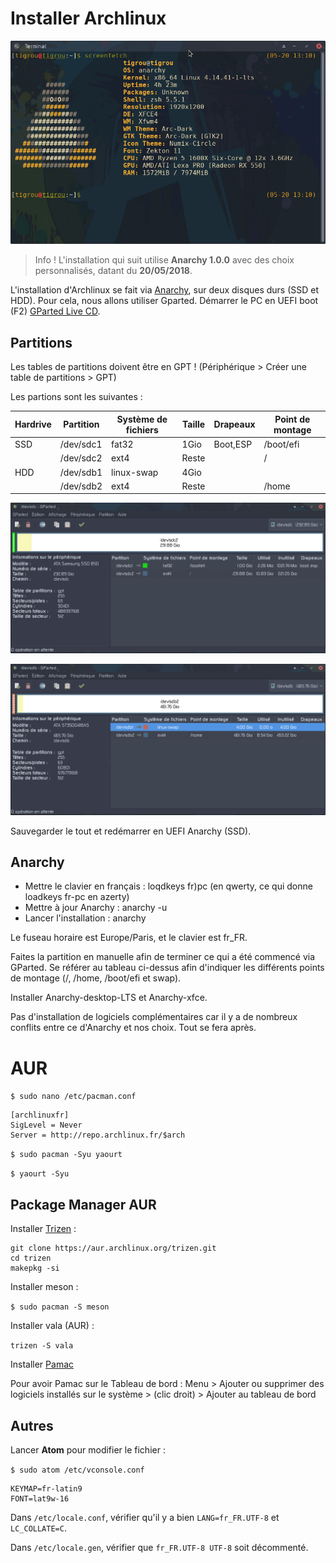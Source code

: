 # Installer Archlinux

![alt text](https://raw.githubusercontent.com/tigrouuu/archlinux-and-dotfiles/master/Screenshots/Capture%20d%E2%80%99%C3%A9cran_2018-05-20_13-11-15.png)

> Info ! L'installation qui suit utilise **Anarchy 1.0.0** avec des choix personnalisés, datant du **20/05/2018**.

L'installation d'Archlinux se fait via [Anarchy](https://anarchy-linux.org/), sur deux disques durs (SSD et HDD). Pour cela, nous allons utiliser Gparted. Démarrer le PC en UEFI boot (F2) [GParted Live CD](https://gparted.org/livecd.php).

## Partitions

Les tables de partitions doivent être en GPT ! (Périphérique > Créer une table de partitions > GPT)

Les partions sont les suivantes : 

| Hardrive | Partition | Système de fichiers | Taille | Drapeaux | Point de montage |
|----------|-----------|---------------------|--------|----------|------------------|
|    SSD   | /dev/sdc1 |        fat32        |  1Gio  | Boot,ESP |    /boot/efi     |
|          | /dev/sdc2 |        ext4         | Reste  |          |    /             |
|    HDD   | /dev/sdb1 |     linux-swap      |  4Gio  |          |                  |
|          | /dev/sdb2 |        ext4         | Reste  |          |    /home         |

![alt text](https://raw.githubusercontent.com/tigrouuu/archlinux-and-dotfiles/master/Screenshots/Capture%20d%E2%80%99%C3%A9cran_2018-05-20_13-32-36.png)

![alt text](https://raw.githubusercontent.com/tigrouuu/archlinux-and-dotfiles/master/Screenshots/Capture%20d%E2%80%99%C3%A9cran_2018-05-20_13-32-12.png)

Sauvegarder le tout et redémarrer en UEFI Anarchy (SSD).

## Anarchy

- Mettre le clavier en français : loqdkeys fr)pc (en qwerty, ce qui donne loadkeys fr-pc en azerty)
- Mettre à jour Anarchy : anarchy -u
- Lancer l'installation : anarchy

Le fuseau horaire est Europe/Paris, et le clavier est fr_FR.

Faites la partition en manuelle afin de terminer ce qui a été commencé via GParted.
Se référer au tableau ci-dessus afin d'indiquer les différents points de montage (/, /home, /boot/efi et swap).

Installer Anarchy-desktop-LTS et Anarchy-xfce.

Pas d'installation de logiciels complémentaires car il y a de nombreux conflits entre ce d'Anarchy et nos choix. Tout se fera après.

# AUR

`$ sudo nano /etc/pacman.conf`

```
[archlinuxfr] 
SigLevel = Never 
Server = http://repo.archlinux.fr/$arch 
```

`$ sudo pacman -Syu yaourt`

`$ yaourt -Syu`

## Package Manager AUR

Installer [Trizen](https://github.com/trizen/trizen) :

```
git clone https://aur.archlinux.org/trizen.git
cd trizen
makepkg -si
```

Installer meson :

`$ sudo pacman -S meson`

Installer vala (AUR) :

`trizen -S vala`

Installer [Pamac](https://gitlab.manjaro.org/applications/pamac)

Pour avoir Pamac sur le Tableau de bord : 
Menu > Ajouter ou supprimer des logiciels installés sur le système > (clic droit) > Ajouter au tableau de bord

## Autres

Lancer **Atom** pour modifier le fichier :

`$ sudo atom /etc/vconsole.conf`

```
KEYMAP=fr-latin9
FONT=lat9w-16
```

Dans `/etc/locale.conf`, vérifier qu'il y a bien `LANG=fr_FR.UTF-8` et `LC_COLLATE=C`.

Dans `/etc/locale.gen`, vérifier que `fr_FR.UTF-8 UTF-8` soit décommenté.
